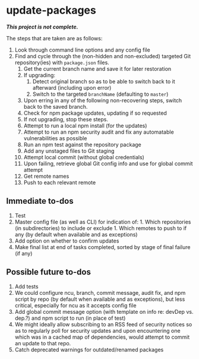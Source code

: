 # update-packages

***This project is not complete.***

The steps that are taken are as follows:

1. Look through command line options and any config file
1. Find and cycle through the (non-hidden and non-excluded) targeted Git
    repository(ies) with `package.json` files.
    1. Get the current branch name and save it for later restoration
    1. If upgrading:
        1. Detect original branch so as to be able to switch back
          to it afterward (including upon error)
        1. Switch to the targeted `branchName` (defaulting to `master`)
    1. Upon erring in any of the following non-recovering steps, switch
        back to the saved branch.
    1. Check for npm package updates, updating if so requested
    1. If not upgrading, stop these steps.
    1. Attempt to run a local npm install (for the updates)
    1. Attempt to run an npm security audit and fix any automatable
        vulnerabilities as possible
    1. Run an npm test against the repository package
    1. Add any unstaged files to Git staging
    1. Attempt local commit (without global credentials)
    1. Upon failing, retrieve global Git config info and use for global
        commit attempt
    1. Get remote names
    1. Push to each relevant remote

## Immediate to-dos

1. Test
  1. Master config file (as well as CLI) for indication of:
    1. Which repositories (in subdirectories) to include or exclude
    1. Which remotes to push to if any (by default when available and as
        exceptions)
1. Add option on whether to confirm updates
1. Make final list at end of tasks completed, sorted by stage of final
    failure (if any)

## Possible future to-dos

1. Add tests
2. We could configure ncu, branch, commit message, audit fix, and npm script
  by repo (by default when available and as exceptions), but less critical,
  especially for ncu as it accepts config file
3. Add global commit message option (with template on info re: devDep vs. dep.?)
  and npm script to run (in place of test)
4. We might ideally allow subscribing to an RSS feed of security notices so
  as to regularly poll for security updates and upon encountering one which
  was in a cached map of dependencies, would attempt to commit an update
  to that repo.
5. Catch deprecated warnings for outdated/renamed packages
